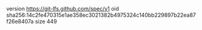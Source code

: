 version https://git-lfs.github.com/spec/v1
oid sha256:14c2fe470315e1ae358ec3021382b4975324c140bb229897b22ea87f26e8407a
size 449
